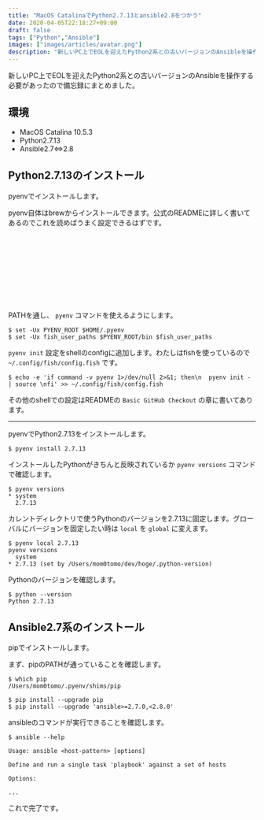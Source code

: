 ```yaml
---
title: "MacOS CatalinaでPython2.7.13とansible2.8をつかう"
date: 2020-04-05T22:18:27+09:00
draft: false
tags: ["Python","Ansible"]
images: ["images/articles/avatar.png"]
description: "新しいPC上でEOLを迎えたPython2系との古いバージョンのAnsibleを操作する必要があったので備忘録にまとめました。"
---
```

新しいPC上でEOLを迎えたPython2系との古いバージョンのAnsibleを操作する必要があったので備忘録にまとめました。

## 環境

- MacOS Catalina 10.5.3
- Python2.7.13
- Ansible2.7<=>2.8


## Python2.7.13のインストール
pyenvでインストールします。

pyenv自体はbrewからインストールできます。公式のREADMEに詳しく書いてあるのでこれを読めばうまく設定できるはずです。

<div class="iframely-embed"><div class="iframely-responsive" style="height: 140px; padding-bottom: 0;"><a href="https://github.com/pyenv/pyenv" data-iframely-url="//cdn.iframe.ly/41GCIkX"></a></div></div><script async src="//cdn.iframe.ly/embed.js" charset="utf-8"></script>

PATHを通し、 `pyenv` コマンドを使えるようにします。
```
$ set -Ux PYENV_ROOT $HOME/.pyenv
$ set -Ux fish_user_paths $PYENV_ROOT/bin $fish_user_paths
```

`pyenv init` 設定をshellのconfigに追加します。わたしはfishを使っているので `~/.config/fish/config.fish` です。

```
$ echo -e 'if command -v pyenv 1>/dev/null 2>&1; then\n  pyenv init - | source \nfi' >> ~/.config/fish/config.fish
```

その他のshellでの設定はREADMEの `Basic GitHub Checkout` の章に書いてあります。

***
pyenvでPython2.7.13をインストールします。
```
$ pyenv install 2.7.13
```

インストールしたPythonがきちんと反映されているか `pyenv versions` コマンドで確認します。
```
$ pyenv versions
* system
  2.7.13
```
カレントディレクトリで使うPythonのバージョンを2.7.13に固定します。グローバルにバージョンを固定したい時は `local` を `global` に変えます。
```
$ pyenv local 2.7.13
pyenv versions
  system
* 2.7.13 (set by /Users/mom0tomo/dev/hoge/.python-version)
```

Pythonのバージョンを確認します。
```
$ python --version
Python 2.7.13
```

## Ansible2.7系のインストール
pipでインストールします。

まず、pipのPATHが通っていることを確認します。
```
$ which pip
/Users/mom0tomo/.pyenv/shims/pip
```

```
$ pip install --upgrade pip
$ pip install --upgrade 'ansible>=2.7.0,<2.8.0'
```

ansibleのコマンドが実行できることを確認します。

```
$ ansible --help

Usage: ansible <host-pattern> [options]

Define and run a single task 'playbook' against a set of hosts

Options:

...

`````
これで完了です。
